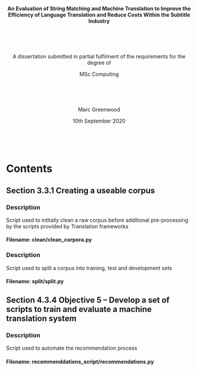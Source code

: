 
<p align="center">
  <b>An Evaluation of String Matching and Machine Translation to Improve the Efficiency of Language Translation and Reduce Costs Within the Subtitle Industry
</b>
</p>

  <br/>
  <br/>
  <br/>
<p align="center">
  A dissertation submitted in partial fulfilment of the requirements for the degree of
</p>
<p align="center">
  MSc Computing<br>
</p>
  <br/>
  <br/>
  <br/>
<p align="center">
  Marc Greenwood <br>
</p>
<p align="center">
  10th September 2020<br>
</p>
  <br/>
  <br/>
  <br/>

# Contents

## Section 3.3.1 Creating a useable corpus

### Description

<p>
Script used to intitally clean a raw corpus before additional pre-processing by the scripts provided by Translation frameworks
</p>

#### Filename: clean/clean_corpora.py


### Description

<p>
Script used to split a corpus into training, test and development sets
</p>

#### Filename: split/split.py

## Section 4.3.4 Objective 5 – Develop a set of scripts to train and evaluate a machine translation system

### Description

<p>
Script used to automate the recommendation process
</p>

#### Filename: recommenddations_script/recommendations.py
